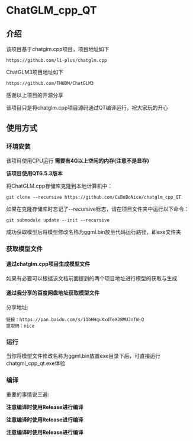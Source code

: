 




# ChatGLM_cpp_QT

## 介绍

该项目基于chatglm.cpp项目，项目地址如下
```
https://github.com/li-plus/chatglm.cpp
```

ChatGLM3项目地址如下
```
https://github.com/THUDM/ChatGLM3
```

感谢以上项目的开源分享


该项目只是将chatglm.cpp项目源码通过QT编译运行，祝大家玩的开心

## 使用方式

### 环境安装

该项目使用CPU运行
**需要有4G以上空闲的内存(注意不是显存)**

**该项目使用QT6.5.3版本**

将ChatGLM.cpp存储库克隆到本地计算机中：

```
git clone --recursive https://github.com/CsBoBoNice/chatglm_cpp_QT
```

如果在克隆存储库时忘记了--recursive标志，请在项目文件夹中运行以下命令：

```
git submodule update --init --recursive
```




成功获取模型后将模型修改名称为ggml.bin放至代码运行路径，即exe文件夹


### 获取模型文件

#### 通过chatglm.cpp项目生成模型文件

如果有必要可以根据该文档前面提到的两个项目地址进行模型的获取与生成

#### 通过我分享的百度网盘地址获取模型文件

分享地址:

```
链接：https://pan.baidu.com/s/11bHHquXxdTeX28MU3nTW-Q 
提取码：nice 
```

### 运行

当你将模型文件修改名称为ggml.bin放置exe目录下后，可直接运行chatgml_cpp_qt.exe体验



### 编译

重要的事情说三遍:

**注意编译时使用Release进行编译**

**注意编译时使用Release进行编译**

**注意编译时使用Release进行编译**



